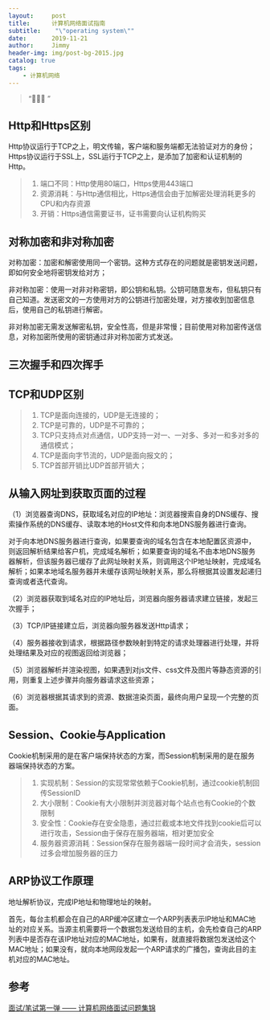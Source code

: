 ```yaml
---
layout:     post
title:      计算机网络面试指南
subtitle:    "\"operating system\""
date:       2019-11-21
author:     Jimmy
header-img: img/post-bg-2015.jpg
catalog: true
tags:
    - 计算机网络
---
```


> “🙉🙉🙉 ”

## Http和Https区别

Http协议运行于TCP之上，明文传输，客户端和服务端都无法验证对方的身份；Https协议运行于SSL上，SSL运行于TCP之上，是添加了加密和认证机制的Http。
> 1. 端口不同：Http使用80端口，Https使用443端口
> 1. 资源消耗：与Http通信相比，Https通信会由于加解密处理消耗更多的CPU和内存资源
> 1. 开销：Https通信需要证书，证书需要向认证机构购买

## 对称加密和非对称加密

对称加密：加密和解密使用同一个密钥。这种方式存在的问题就是密钥发送问题，即如何安全地将密钥发给对方；

非对称加密：使用一对非对称密钥，即公钥和私钥。公钥可随意发布，但私钥只有自己知道。发送密文的一方使用对方的公钥进行加密处理，对方接收到加密信息后，使用自己的私钥进行解密。

非对称加密无需发送解密私钥，安全性高，但是非常慢；目前使用对称加密传送信息，对称加密所使用的密钥通过非对称加密方式发送。

## 三次握手和四次挥手



## TCP和UDP区别

> 1. TCP是面向连接的，UDP是无连接的；
> 1. TCP是可靠的，UDP是不可靠的；
> 1. TCP只支持点对点通信，UDP支持一对一、一对多、多对一和多对多的通信模式；
> 1. TCP是面向字节流的，UDP是面向报文的；
> 1. TCP首部开销比UDP首部开销大；

## 从输入网址到获取页面的过程

（1）浏览器查询DNS，获取域名对应的IP地址：浏览器搜索自身的DNS缓存、搜索操作系统的DNS缓存、读取本地的Host文件和向本地DNS服务器进行查询。

对于向本地DNS服务器进行查询，如果要查询的域名包含在本地配置区资源中，则返回解析结果给客户机，完成域名解析；如果要查询的域名不由本地DNS服务器解析，但该服务器已缓存了此网址映射关系，则调用这个IP地址映射，完成域名解析；如果本地域名服务器并未缓存该网址映射关系，那么将根据其设置发起递归查询或者迭代查询。

（2）浏览器获取到域名对应的IP地址后，浏览器向服务器请求建立链接，发起三次握手；

（3）TCP/IP链接建立后，浏览器向服务器发送Http请求；

（4）服务器接收到请求，根据路径参数映射到特定的请求处理器进行处理，并将处理结果及对应的视图返回给浏览器；

（5）浏览器解析并渲染视图，如果遇到对js文件、css文件及图片等静态资源的引用，则重复上述步骤并向服务器请求这些资源；

（6）浏览器根据其请求到的资源、数据渲染页面，最终向用户呈现一个完整的页面。

## Session、Cookie与Application

Cookie机制采用的是在客户端保持状态的方案，而Session机制采用的是在服务器端保持状态的方案。

> 1. 实现机制：Session的实现常常依赖于Cookie机制，通过cookie机制回传SessionID
> 1. 大小限制：Cookie有大小限制并浏览器对每个站点也有Cookie的个数限制
> 1. 安全性：Cookie存在安全隐患，通过拦截或本地文件找到cookie后可以进行攻击，Session由于保存在服务器端，相对更加安全
> 1. 服务器资源消耗：Session保存在服务器端一段时间才会消失，session过多会增加服务器的压力

## ARP协议工作原理

地址解析协议，完成IP地址和物理地址的映射。

首先，每台主机都会在自己的ARP缓冲区建立一个ARP列表表示IP地址和MAC地址的对应关系。当源主机需要将一个数据包发送给目的主机，会先检查自己的ARP列表中是否存在该IP地址对应的MAC地址，如果有，就直接将数据包发送给这个MAC地址；如果没有，就向本地网段发起一个ARP请求的广播包，查询此目的主机对应的MAC地址。

## 参考

[面试/笔试第一弹 —— 计算机网络面试问题集锦](https://blog.csdn.net/justloveyou_/article/details/78303617)